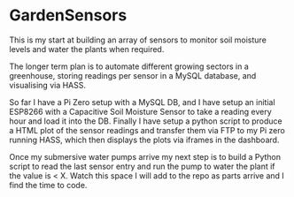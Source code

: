 # GardenSensors

This is my start at building an array of sensors to monitor soil moisture levels and water the plants when required. 

The longer term plan is to automate different growing sectors in a greenhouse, storing readings per sensor in a MySQL database, and visualising via HASS.

So far I have a Pi Zero setup with a MySQL DB, and I have setup an initial ESP8266 with a Capacitive Soil Moisture Sensor to take a reading every hour and load it into the DB. Finally I have setup a python script to produce a HTML plot of the sensor readings and transfer them via FTP to my Pi zero running HASS, which then displays the plots via iframes in the dashboard.

Once my submersive water pumps arrive my next step is to build a Python script to read the last sensor entry and run the pump to water the plant if the value is < X. Watch this space I will add to the repo as parts arrive and I find the time to code.
